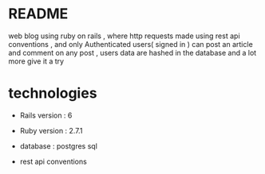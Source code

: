 # README

web blog using ruby on rails , where http requests made using rest api conventions , and only Authenticated users( signed in ) can post an article and comment on any post ,
users data are hashed in the database and a lot more give it a try

# technologies
* Rails version : 6

* Ruby version : 2.7.1

* database : postgres sql

*  rest api conventions

